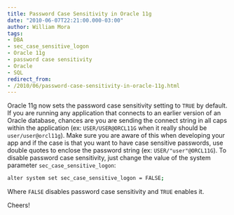 ```yaml
--- 
title: Password Case Sensitivity in Oracle 11g
date: "2010-06-07T22:21:00.000-03:00"
author: William Mora
tags: 
- DBA
- sec_case_sensitive_logon
- Oracle 11g
- password case sensitivity
- Oracle
- SQL
redirect_from: 
- /2010/06/password-case-sensitivity-in-oracle-11g.html
---
```


Oracle 11g now sets the password case sensitivity setting to `TRUE` by default. If you are running any application that connects to an earlier version of an Oracle database, chances are you are sending the connect string in all caps within the application (ex: `USER/USER@ORCL11G` when it really should be `user/user@orcl11g`). Make sure you are aware of this when developing your app and if the case is that you want to have case sensitive passwords, use double quotes to enclose the password string (ex: `USER/"user"@ORCL11G`). To disable password case sensitivity, just change the value of the system parameter `sec_case_sensitive_logon`:

```bash
alter system set sec_case_sensitive_logon = FALSE;
```

Where `FALSE` disables password case sensitivity and `TRUE` enables it.

Cheers!